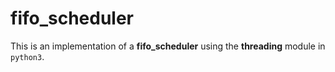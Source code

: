 # fifo_scheduler
This is an implementation of a **fifo_scheduler** using the **threading** module in `python3`.
